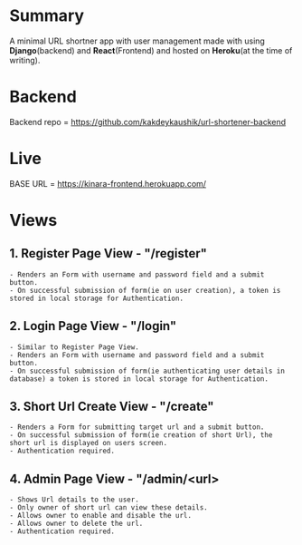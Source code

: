 # Summary 
A minimal URL shortner app with user management made with using **Django**(backend) and **React**(Frontend) and hosted on **Heroku**(at the time of writing).


# Backend
Backend repo = https://github.com/kakdeykaushik/url-shortener-backend



# Live
BASE URL = https://kinara-frontend.herokuapp.com/



# Views
## 1. Register Page View - "/register"
    - Renders an Form with username and password field and a submit button. 
    - On successful submission of form(ie on user creation), a token is stored in local storage for Authentication.


## 2. Login Page View - "/login"
    - Similar to Register Page View.
    - Renders an Form with username and password field and a submit button. 
    - On successful submission of form(ie authenticating user details in database) a token is stored in local storage for Authentication.


## 3. Short Url Create View - "/create"
    - Renders a Form for submitting target url and a submit button.
    - On successful submission of form(ie creation of short Url), the short url is displayed on users screen.
    - Authentication required.

## 4. Admin Page View - "/admin/\<url>
    - Shows Url details to the user.
    - Only owner of short url can view these details.
    - Allows owner to enable and disable the url.
    - Allows owner to delete the url.
    - Authentication required.



